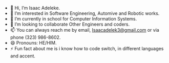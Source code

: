 - 👋 Hi, I’m Isaac Adeleke.
- 👀 I’m interested in Software Engineering, Automive and Robotic works.
- 🌱 I’m currently in school for Computer Information Systems.
- 💞️ I’m looking to collaborate Other Engineers and coders.
- 📫 You can always reach me by email, Isaacadelek3@gmail.com or via phone (323) 986-8602.
- 😄 Pronouns: HE/HIM.
- ⚡ Fun fact about me is i know how to code switch, in different languages and accent.

<!---
IsaacAdeleke-coding/IsaacAdeleke-coding is a ✨ special ✨ repository because its `README.md` (this file) appears on your GitHub profile.
You can click the Preview link to take a look at your changes.
--->
